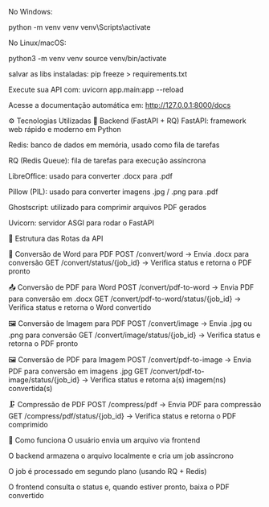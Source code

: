 No Windows:

python -m venv venv
venv\Scripts\activate


No Linux/macOS:

python3 -m venv venv
source venv/bin/activate

salvar as libs instaladas:
pip freeze > requirements.txt


Execute sua API com:
uvicorn app.main:app --reload

Acesse a documentação automática em:
http://127.0.0.1:8000/docs



⚙️ Tecnologias Utilizadas
🔧 Backend (FastAPI + RQ)
FastAPI: framework web rápido e moderno em Python

Redis: banco de dados em memória, usado como fila de tarefas

RQ (Redis Queue): fila de tarefas para execução assíncrona

LibreOffice: usado para converter .docx para .pdf

Pillow (PIL): usado para converter imagens .jpg / .png para .pdf

Ghostscript: utilizado para comprimir arquivos PDF gerados

Uvicorn: servidor ASGI para rodar o FastAPI



📂 Estrutura das Rotas da API

📝 Conversão de Word para PDF
POST /convert/word → Envia .docx para conversão
GET /convert/status/{job_id} → Verifica status e retorna o PDF pronto

📤 Conversão de PDF para Word
POST /convert/pdf-to-word → Envia PDF para conversão em .docx
GET /convert/pdf-to-word/status/{job_id} → Verifica status e retorna o Word convertido

🖼️ Conversão de Imagem para PDF
POST /convert/image → Envia .jpg ou .png para conversão
GET /convert/image/status/{job_id} → Verifica status e retorna o PDF pronto

🖼️ Conversão de PDF para Imagem
POST /convert/pdf-to-image → Envia PDF para conversão em imagens .jpg
GET /convert/pdf-to-image/status/{job_id} → Verifica status e retorna a(s) imagem(ns) convertida(s)

🗜️ Compressão de PDF
POST /compress/pdf → Envia PDF para compressão
GET /compress/pdf/status/{job_id} → Verifica status e retorna o PDF comprimido



🚀 Como funciona
O usuário envia um arquivo via frontend

O backend armazena o arquivo localmente e cria um job assíncrono

O job é processado em segundo plano (usando RQ + Redis)

O frontend consulta o status e, quando estiver pronto, baixa o PDF convertido

